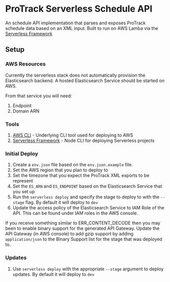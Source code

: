 # ProTrack Serverless Schedule API

An schedule API implementation that parses and exposes ProTrack schedule data
based on an XML input. Built to run on AWS Lamba via the [Serverless Framework](https://serverless.com/)

## Setup

### AWS Resources
Currently the serverless stack does not automatically provision the Elasticsearch backend. A hosted Elasticsearch Service should be started on AWS.

From that service you will need:
1. Endpoint
2. Domain ARN

### Tools
1. [AWS CLI](https://aws.amazon.com/cli/) - Underlying CLI tool used for deploying to AWS
2. [Serverless Framework](https://serverless.com/framework/) - Node CLI for deploying Serverless projects

### Initial Deploy
1. Create a `env.json` file based on the `env.json.example` file.
2. Set the AWS region that you plan to deploy to
3. Set the timezone that you expect the ProTrack XML exports to be represent
4. Set the `ES_ARN` and `ES_ENDPOINT` based on the Elasticsearch Service that you set up
5. Run the `serverless deploy` and specify the stage to deploy to with the `--stage` flag. By default it will deploy to `dev`
6. Update the access policy of the Elasticsearch Service to IAM Role of the API. This can be found under IAM roles in the AWS console.

If you receive something similar to ERR_CONTENT_DECODE then you may been to enable binary support for the generated API Gateway. Update the API Gateway (in AWS console) to add gzip support by adding `application/json` to the Binary Support list for the stage that was deployed to.

### Updates
1. Use `serverless deploy` with the appropriate `--stage` argument to deploy updates. By default it will deploy to `dev`